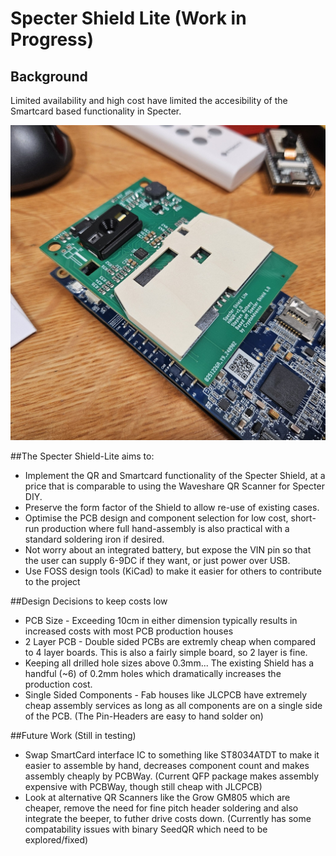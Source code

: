 # Specter Shield Lite (Work in Progress)

## Background
Limited availability and high cost have limited the accesibility of the Smartcard based functionality in Specter.

![](shield_lite_image.jpg)

##The Specter Shield-Lite aims to:
+ Implement the QR and Smartcard functionality of the Specter Shield, at a price that is comparable to using the Waveshare QR Scanner for Specter DIY.
+ Preserve the form factor of the Shield to allow re-use of existing cases.
+ Optimise the PCB design and component selection for low cost, short-run production where full hand-assembly is also practical with a standard soldering iron if desired. 
+ Not worry about an integrated battery, but expose the VIN pin so that the user can supply 6-9DC if they want, or just power over USB.
+ Use FOSS design tools (KiCad) to make it easier for others to contribute to the project

##Design Decisions to keep costs low
+ PCB Size - Exceeding 10cm in either dimension typically results in increased costs with most PCB production houses
+ 2 Layer PCB - Double sided PCBs are extremly cheap when compared to 4 layer boards. This is also a fairly simple board, so 2 layer is fine.
+ Keeping all drilled hole sizes above 0.3mm... The existing Shield has a handful (~6) of 0.2mm holes which dramatically increases the production cost.
+ Single Sided Components - Fab houses like JLCPCB have extremely cheap assembly services as long as all components are on a single side of the PCB. (The Pin-Headers are easy to hand solder on)

##Future Work (Still in testing)
+ Swap SmartCard interface IC to something like ST8034ATDT to make it easier to assemble by hand, decreases component count and makes assembly cheaply by PCBWay. (Current QFP package makes assembly expensive with PCBWay, though still cheap with JLCPCB)
+ Look at alternative QR Scanners like the Grow GM805 which are cheaper, remove the need for fine pitch header soldering and also integrate the beeper, to futher drive costs down. (Currently has some compatability issues with binary SeedQR which need to be explored/fixed)